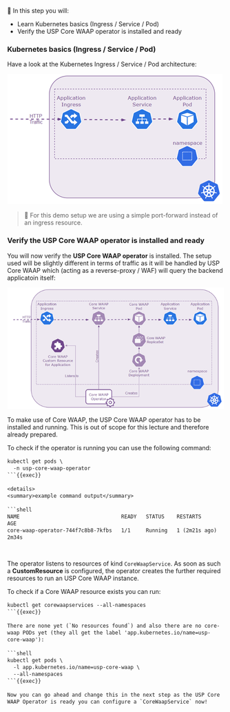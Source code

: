 &#127919; In this step you will:

* Learn Kubernetes basics (Ingress / Service / Pod)
* Verify the USP Core WAAP operator is installed and ready

### Kubernetes basics (Ingress / Service / Pod)

Have a look at the Kubernetes Ingress / Service / Pod architecture:

![kuberntes ingress / svc / pod](./kubernetes_ingress_svc_pod.png)

> &#128270; For this demo setup we are using a simple port-forward instead of an ingress resource.

### Verify the USP Core WAAP operator is installed and ready

You will now verify the **USP Core WAAP operator** is installed. The setup used will be slightly different in terms of traffic as it will be handled by USP Core WAAP which (acting as a reverse-proxy / WAF) will query the backend applicatoin itself:

![USP Core WAAP setup](./kubernetes_core_waap.png)

To make use of Core WAAP, the USP Core WAAP operator has to be installed and running. This is out of scope for this lecture and therefore already prepared.

To check if the operator is running you can use the following command:

```shell
kubectl get pods \
  -n usp-core-waap-operator
```{{exec}}

<details>
<summary>example command output</summary>

```shell
NAME                                 READY   STATUS    RESTARTS        AGE
core-waap-operator-744f7c8b8-7kfbs   1/1     Running   1 (2m21s ago)   2m34s
```

</details>
<br />

The operator listens to resources of kind `CoreWaapService`. As soon as such a **CustomResource** is configured, the operator creates the further required resources to run an USP Core WAAP instance.

To check if a Core WAAP resource exists you can run:

```shell
kubectl get corewaapservices --all-namespaces
```{{exec}}

There are none yet (`No resources found`) and also there are no core-waap PODs yet (they all get the label 'app.kubernetes.io/name=usp-core-waap'):

```shell
kubectl get pods \
  -l app.kubernetes.io/name=usp-core-waap \
  --all-namespaces
```{{exec}}

Now you can go ahead and change this in the next step as the USP Core WAAP Operator is ready you can configure a `CoreWaapService` now!
